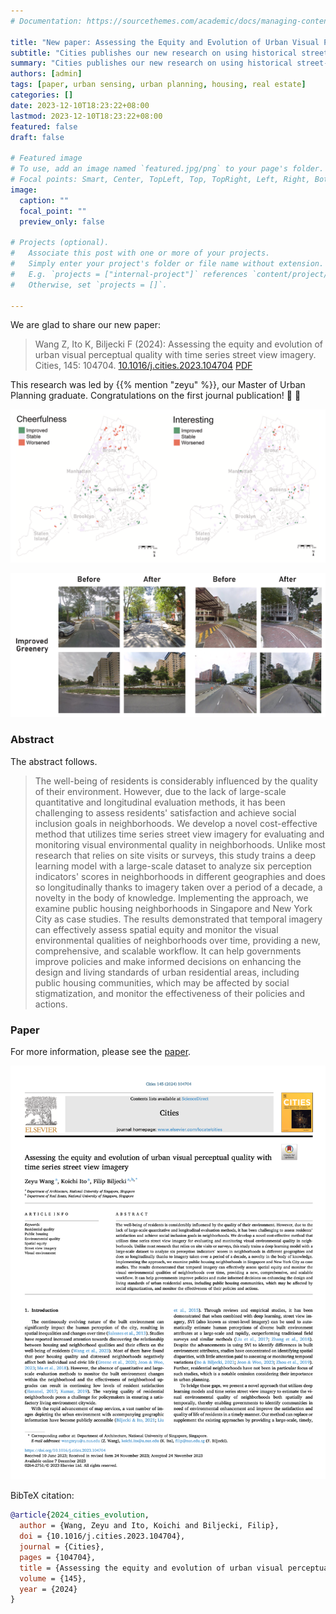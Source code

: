 ```yaml
---
# Documentation: https://sourcethemes.com/academic/docs/managing-content/

title: "New paper: Assessing the Equity and Evolution of Urban Visual Perceptual Quality with Time Series Street View Imagery"
subtitle: "Cities publishes our new research on using historical street-level imagery for data-driven urban planning and real estate."
summary: "Cities publishes our new research on using historical street-level imagery for data-driven urban planning and real estate."
authors: [admin]
tags: [paper, urban sensing, urban planning, housing, real estate]
categories: []
date: 2023-12-10T18:23:22+08:00
lastmod: 2023-12-10T18:23:22+08:00
featured: false
draft: false

# Featured image
# To use, add an image named `featured.jpg/png` to your page's folder.
# Focal points: Smart, Center, TopLeft, Top, TopRight, Left, Right, BottomLeft, Bottom, BottomRight.
image:
  caption: ""
  focal_point: ""
  preview_only: false

# Projects (optional).
#   Associate this post with one or more of your projects.
#   Simply enter your project's folder or file name without extension.
#   E.g. `projects = ["internal-project"]` references `content/project/deep-learning/index.md`.
#   Otherwise, set `projects = []`.

---
```


We are glad to share our new paper:

> Wang Z, Ito K, Biljecki F (2024): Assessing the equity and evolution of urban visual perceptual quality with time series street view imagery. Cities, 145: 104704. [<i class="ai ai-doi-square ai"></i> 10.1016/j.cities.2023.104704](https://doi.org/10.1016/j.cities.2023.104704) [<i class="far fa-file-pdf"></i> PDF](/publication/2024-cities-evolution/2024-cities-evolution.pdf)</i>

This research was led by {{% mention "zeyu" %}}, our Master of Urban Planning graduate.
Congratulations on the first journal publication! :raised_hands: :clap:


![](1.png)

![](2.jpg)

### Abstract

The abstract follows.

> The well-being of residents is considerably influenced by the quality of their environment. However, due to the lack of large-scale quantitative and longitudinal evaluation methods, it has been challenging to assess residents' satisfaction and achieve social inclusion goals in neighborhoods. We develop a novel cost-effective method that utilizes time series street view imagery for evaluating and monitoring visual environmental quality in neighborhoods. Unlike most research that relies on site visits or surveys, this study trains a deep learning model with a large-scale dataset to analyze six perception indicators' scores in neighborhoods in different geographies and does so longitudinally thanks to imagery taken over a period of a decade, a novelty in the body of knowledge. Implementing the approach, we examine public housing neighborhoods in Singapore and New York City as case studies. The results demonstrated that temporal imagery can effectively assess spatial equity and monitor the visual environmental qualities of neighborhoods over time, providing a new, comprehensive, and scalable workflow. It can help governments improve policies and make informed decisions on enhancing the design and living standards of urban residential areas, including public housing communities, which may be affected by social stigmatization, and monitor the effectiveness of their policies and actions.

### Paper 

For more information, please see the [paper](/publication/2024-cities-evolution/).

[![](page-one.png)](/publication/2024-cities-evolution/)

BibTeX citation:
```bibtex
@article{2024_cities_evolution,
  author = {Wang, Zeyu and Ito, Koichi and Biljecki, Filip},
  doi = {10.1016/j.cities.2023.104704},
  journal = {Cities},
  pages = {104704},
  title = {Assessing the equity and evolution of urban visual perceptual quality with time series street view imagery},
  volume = {145},
  year = {2024}
}
```
